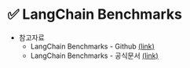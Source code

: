 # ✅ LangChain Benchmarks



- 참고자료
  - LangChain Benchmarks - Github [(link)](https://github.com/langchain-ai/langchain-benchmarks?tab=readme-ov-file)
  - LangChain Benchmarks - 공식문서 [(link)](https://langchain-ai.github.io/langchain-benchmarks/index.html)